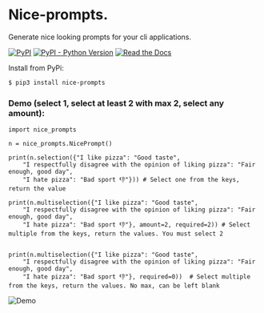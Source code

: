 # Nice-prompts.

Generate nice looking prompts for your cli applications.

[![PyPI](https://img.shields.io/pypi/v/nice-prompts?style=for-the-badge)](https://pypi.org/projects/nice-prompts)
[![PyPI - Python Version](https://img.shields.io/pypi/pyversions/nice-prompts?style=for-the-badge)](https://pypi.org/projects/nice-prompts)
[![Read the Docs](https://img.shields.io/readthedocs/nice-prompts?style=for-the-badge)](https://nice-prompts.readthedocs.io)

Install from PyPi:
```bash
$ pip3 install nice-prompts
```

### Demo (select 1, select at least 2 with max 2, select any amount):

```python3
import nice_prompts

n = nice_prompts.NicePrompt()

print(n.selection({"I like pizza": "Good taste",
    "I respectfully disagree with the opinion of liking pizza": "Fair enough, good day",
    "I hate pizza": "Bad sport 👎"})) # Select one from the keys, return the value

print(n.multiselection({"I like pizza": "Good taste",
    "I respectfully disagree with the opinion of liking pizza": "Fair enough, good day",
    "I hate pizza": "Bad sport 👎"}, amount=2, required=2)) # Select multiple from the keys, return the values. You must select 2


print(n.multiselection({"I like pizza": "Good taste",
    "I respectfully disagree with the opinion of liking pizza": "Fair enough, good day",
    "I hate pizza": "Bad sport 👎"}, required=0))  # Select multiple from the keys, return the values. No max, can be left blank

```

![Demo](https://raw.githubusercontent.com/kuroyuki-simp/nice-prompts/master/media/demo.gif)